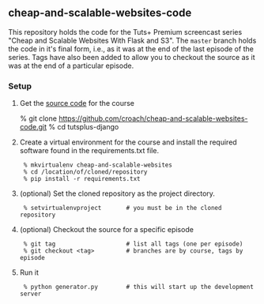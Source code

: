 ## cheap-and-scalable-websites-code

This repository holds the code for the Tuts+ Premium screencast series "Cheap and Scalable Websites With Flask and S3". The `master` branch holds the code in it's final form, i.e., as it was at the end of the last episode of the series. Tags have also been added to allow you to checkout the source as it was at the end of a particular episode.

### Setup

1. Get the [source code][source] for the course

    % git clone https://github.com/croach/cheap-and-scalable-websites-code.git
    % cd tutsplus-django

2. Create a virtual environment for the course and install the required software found in the requirements.txt file.

        % mkvirtualenv cheap-and-scalable-websites
        % cd /location/of/cloned/repository
        % pip install -r requirements.txt

3. (optional) Set the cloned repository as the project directory.

        % setvirtualenvproject       # you must be in the cloned repository

4. (optional) Checkout the source for a specific episode 

        % git tag                    # list all tags (one per episode)
        % git checkout <tag>         # branches are by course, tags by episode

5. Run it

        % python generator.py        # this will start up the development server


[source]: https://github.com/croach/cheap-and-scalable-websites-code/archive/master.zip
